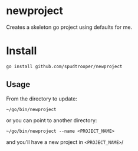 # newproject

Creates a skeleton go project using defaults for me.

# Install

```
go install github.com/spudtrooper/newproject
```

## Usage

From the directory to update:

```
~/go/bin/newproject
```

or you can point to another directory:

```
~/go/bin/newproject --name <PROJECT_NAME>
```

and you'll have a new project in `<PROJECT_NAME>`/
